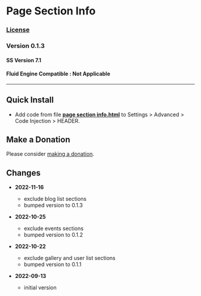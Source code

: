 # Page Section Info

### [License][1]
    
### Version 0.1.3

#### SS Version 7.1

#### Fluid Engine Compatible : Not Applicable

---

## Quick Install

* Add code from file **[page section info.html][2]** to Settings > Advanced >
  Code Injection > HEADER.

## Make a Donation

Please consider [making a donation][3].

## Changes

* **2022-11-16**

  * exclude blog list sections
  * bumped version to 0.1.3
  
* **2022-10-25**

  * exclude events sections
  * bumped version to 0.1.2
  
* **2022-10-22**

  * exclude gallery and user list sections
  * bumped version to 0.1.1
  
* **2022-09-13**

  * initial version

[1]: https://github.com/tomsWebConsulting/twcsl/blob/main/LICENSE.txt#L1
[2]: page%20section%20info.html#L1
[3]: https://github.com/tomsWebConsulting/twcsl#make-a-donation
